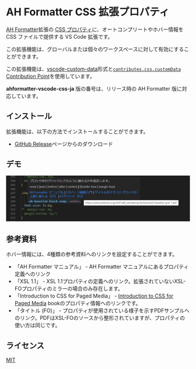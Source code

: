# AH Formatter CSS 拡張プロパティ

[AH Formatter](https://www.antenna.co.jp/AHF)拡張の [CSS プロパティ](https://www.antenna.co.jp/AHF/help/ja/ahf-focss6.html)に、オートコンプリートやホバー情報を CSS ファイルで提供する VS Code 拡張です。

この拡張機能は、グローバルまたは個々のワークスペースに対して有効にすることができます。

この拡張機能は、[vscode-custom-data](https://github.com/microsoft/vscode-custom-data)形式と[`contributes.css.customData` Contribution Point](https://code.visualstudio.com/api/extension-guides/custom-data-extension)を使用しています。

**ahformatter-vscode-css-ja** 版の番号は、リリース時の AH Formatter 版に対応しています。

## インストール

拡張機能は、以下の方法でインストールすることができます。

<!-- - 拡張機能パネルで `AH Formatter CSS 拡張プロパティ` を検索し、インストールする。
- [Marketplace](https://marketplace.visualstudio.com/items?itemName=antennahouse.ahformatter-vscode-css-ja)からダウンロード-->
- [GitHub Release](https://github.com/AntennaHouse/ahformatter-vscode-css-ja/releases)ページからのダウンロード

## デモ

![デモ](images/vs-code-ja.png)

## 参考資料

ホバー情報には、4種類の参考資料へのリンクを設定することができます。

- 「AH Formatter マニュアル」 - AH Formatter マニュアルにあるプロパティ定義へのリンク
- 「XSL 1.1」 - XSL 1.1プロパティの定義へのリンク。拡張されていないXSL-FOプロパティのミラーの場合のみ存在します。
- 「Introduction to CSS for Paged Media」 - [Introduction to CSS for Paged Media](https://www.antennahouse.com/css) bookのプロパティ情報へのリンクです。
- 「タイトル (FO)」 - プロパティが使用されている様子を示すPDFサンプルへのリンク。PDFはXSL-FOのソースから整形されていますが、プロパティの使い方は同じです。


## ライセンス

[MIT](LICENSE)
